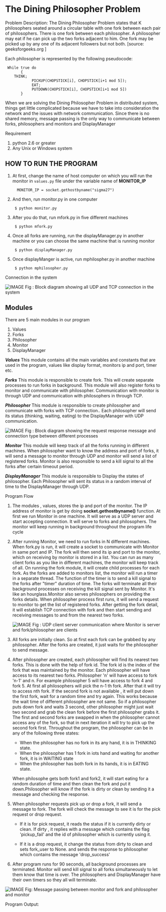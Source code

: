 # The Dining Philosopher Problem 

Problem Description:
The Dining Philosopher Problem states that K philosophers seated around a circular table with one fork between each pair of philosophers. There is one fork between each philosopher. A philosopher may eat if he can pick up the two forks adjacent to him. One fork may be picked up by any one of its adjacent followers but not both.  [source: geeksforgeeks.org ] 

Each philosopher is represented by the following pseudocode:
```   
 While true do
       {  
    THINK;
      	    PICKUP(CHOPSTICK[i], CHOPSTICK[i+1 mod 5]);
      	    EAT;
      	    PUTDOWN(CHOPSTICK[i], CHOPSTICK[i+1 mod 5])
       }   

 ```

When we are solving the Dining Philosopher Problem in distributed system, things get little complicated because we have to take into consideration the  network and the issues with network communication. Since there is no shared memory, message passing is the only way to communicate between forks, philosophers and monitors and DisplayManager

Requirement
1. python 2.6 or greater
2. Any Unix or Windows system

## HOW TO RUN THE PROGRAM
1. At first, change the name of host computer on which you will run the monitor in ```values.py``` file under the variable name of **MONITOR_IP**

   ```	MONITOR_IP = socket.gethostbyname("sigma27")```

2.	And then, run monitor.py in one computer

    ```	$ python monitor.py```

3.	After you do that, run mfork.py in five different machines

    ```	$ python mfork.py```

4.	Once all forks are running, run the displayManager.py in another machine or you can choose the same machine that is running monitor

    ```	$ python displayManager.py```

5.	Once displayManger is active, run mphilospher.py in another machine

    ```	$ python mphilosopher.py```

Connection in the system

![IMAGE](https://github.com/adam-p/markdown-here/raw/master/src/common/images/icon48.png "Logo Title Text 1" )
Fig  :  Block diagram showing all UDP and TCP connection in the system

## Modules
There are 5 main modules in our program
1.	Values
2.	Forks
3.	Philosopher
4.	Monitor
5.	DisplayManager

	
**_Values_**
This module contains all the main variables and constants that are used in the program, values like display format, monitors ip and port, timer etc.


**_Forks_**
This module is responsible to create fork. This will create separate processes to run forks in background. This module will also register forks to monitor and communicate with philosopher. Communication with monitor is through UDP and communication with philosophers in through TCP.

**_Philosopher_**
This module is responsible to create philosopher and communicate with forks with TCP connection.. Each philosopher will send its status (thinking, waiting, eating) to the DisplayManager with UDP communication.

 ![IMAGE](https://github.com/adam-p/markdown-here/raw/master/src/common/images/icon48.png "Logo Title Text 1")
 Fig : Block diagram showing the request response message and connection type between different processes

**_Monitor_**
This module will keep track of all the forks running in different machines. When philosopher want to know the address and port of forks, it will send a message to monitor through UDP and monitor will send a list of registered forks. Monitor is also responsible to send a kill signal to all the forks after certain timeout period.

**_DisplayManager_**
This module is responsible to Display the states of philosopher. Each Philosopher will sent its status in a random interval of time to the DisplayManager through UDP. 
	
Program Flow
1.	The modules , values, stores the ip and port of the monitor. The IP address of monitor is get by doing **socket.gethostbyname()** function. 
At first we run Monitor in one machine. It will serve as a UDP server and start accepting connection. It will serve to forks and philosophers. The monitor will keep running in background throughout the program life cycle

2.	After running Monitor, we need to run forks in N different machines. When fork.py is run, it will create a socket to communicate with Monitor in same port and IP.  The fork will then send its ip and port to the monitor, which on receiving by monitor is stored in a list. You can run as many client forks as you like in different machines, the monitor will keep track of all. On running the fork module, it will create child processes for each fork. As the forks are added to monitors list, the monitor will run a timer in a separate thread. The function of the timer is to send a kill signal to the forks after "timer" duration of time. The forks will terminate all their background processes on receiving the kill signal sent by Monitor. It's like an hourglass.Monitor also serves philosophers on providing the forks details. When philosopher process first runs, it will send a request to  monitor to get the list of registered forks. After getting the fork detail, it will establish TCP connection with fork and then start   sending and receiving messages to and from the nearest two forks.

    ![IMAGE](https://github.com/adam-p/markdown-here/raw/master/src/common/images/icon48.png "Logo Title Text 1")
   Fig : UDP client server communication where Monitor is server and fork/philosopher are clients

3.	All forks are initially clean. So at first each fork can be grabbed by any philosopher. After the forks are created, it just waits for the philosopher to send message. 

4.	After philosopher are created, each philosopher will find its nearest two forks. This is done with the help of fork id. The fork id is the index of the fork that was maintained by the monitor. Each philosopher will have access to its nearest two forks. Philosopher 'n' will have access to fork 'n-1' and n. For example philosopher 5 will have access to fork 4 and fork 5. 
	At first all philosophers will pick the n-1 th fork. After that it will try to access nth fork. 
If the second fork is not available , it will put down the first fork, wait for a random time and try again. This works because the wait time of different philosopher are not same. So if a philosopher puts down fork and waits 3 second, other philosopher might just wait two second and grab the clean fork before the first philosopher grabs it. The first and second forks are swapped in when the philosopher cannot access any of the fork, so that in next iteration it will try to pick up the second fork first.
Throughout the program, the philosopher can be in any of the following three states:
    - When the philosopher has no fork in its any hand, it is in THINKING state.
     - When the philosopher has 1 fork in iots hand and waiting for another fork, it is in WAITING state
     - When the philosopher has both fork in its hands, it is in EATING state.

    When philosophe gets both fork1 and fork2, it will start eating for a random duration of time and then clean the fork and put it down.Philosopher will know if the fork is dirty or clean by sending it a message and checking the response.

5.   When philosopher requests pick up or drop a fork, it will send a message to fork. The fork will check the message to see it is for the pick request or drop request.
     - If it is for pick request, it reads the status if it is currently dirty or clean. If dirty , it replies with a message which contains the flag 'pickup_fail' and the id of philosopher which is currently using it.

     - If it is a drop request, it change the status from dirty to clean and sets fork_user to None. and sends the response to philosopher which contains the message 'drop_success'

6.	After program runs for 90 seconds, all background processes are terminated. Monitor will send kill signal to all forks simultaneously to let them know that time is over. The philosophers and DisplayManager have their own timers so they all will terminate.

 ![IMAGE](https://github.com/adam-p/markdown-here/raw/master/src/common/images/icon48.png "Logo Title Text 1")
Fig: Message passing between monitor and fork and philosopher and monitor


Program Output:

